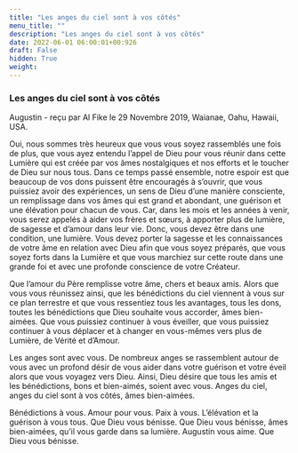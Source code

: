 ```yaml
---
title: "Les anges du ciel sont à vos côtés"
menu_title: ""
description: "Les anges du ciel sont à vos côtés"
date: 2022-06-01 06:00:01+00:926
draft: False
hidden: True
weight:
---
```

### Les anges du ciel sont à vos côtés

Augustin - reçu par Al Fike le 29 Novembre 2019, Waianae, Oahu, Hawaii, USA.

Oui, nous sommes très heureux que vous vous soyez rassemblés une fois de plus, que vous ayez entendu l’appel de Dieu pour vous réunir dans cette Lumière qui est créée par vos âmes nostalgiques et nos efforts et le toucher de Dieu sur nous tous. Dans ce temps passé ensemble, notre espoir est que beaucoup de vos dons puissent être encouragés à s’ouvrir, que vous puissiez avoir des expériences, un sens de Dieu d’une manière consciente, un remplissage dans vos âmes qui est grand et abondant, une guérison et une élévation pour chacun de vous. Car, dans les mois et les années à venir, vous serez appelés à aider vos frères et sœurs, à apporter plus de lumière, de sagesse et d’amour dans leur vie. Donc, vous devez être dans une condition, une lumière. Vous devez porter la sagesse et les connaissances de votre âme en relation avec Dieu afin que vous soyez préparés, que vous soyez forts dans la Lumière et que vous marchiez sur cette route dans une grande foi et avec une profonde conscience de votre Créateur.

Que l’amour du Père remplisse votre âme, chers et beaux amis. Alors que vous vous réunissez ainsi, que les bénédictions du ciel viennent à vous sur ce plan terrestre et que vous ressentiez tous les avantages, tous les dons, toutes les bénédictions que Dieu souhaite vous accorder, âmes bien-aimées. Que vous puissiez continuer à vous éveiller, que vous puissiez continuer à vous déplacer et à changer en vous-mêmes vers plus de Lumière, de Vérité et d’Amour.

Les anges sont avec vous. De nombreux anges se rassemblent autour de vous avec un profond désir de vous aider dans votre guérison et votre éveil alors que vous voyagez vers Dieu. Ainsi, Dieu désire que tous les amis et les bénédictions, bons et bien-aimés, soient avec vous. Anges du ciel, anges du ciel sont à vos côtés, âmes bien-aimées.

Bénédictions à vous. Amour pour vous. Paix à vous. L’élévation et la guérison à vous tous. Que Dieu vous bénisse. Que Dieu vous bénisse, âmes bien-aimées, qu’il vous garde dans sa lumière. Augustin vous aime. Que Dieu vous bénisse.
